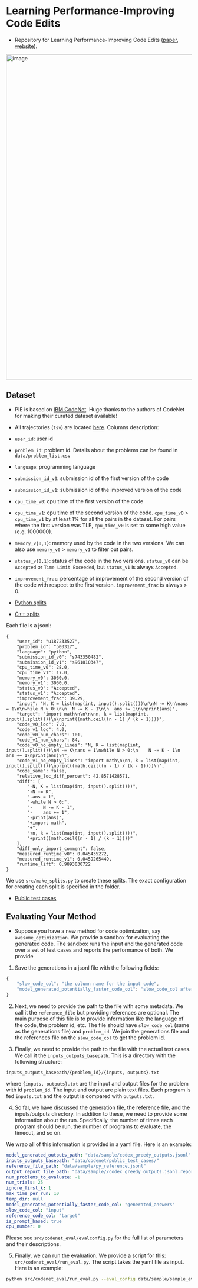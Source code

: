 # Learning Performance-Improving Code Edits



- Repository for Learning Performance-Improving Code Edits ([paper](https://arxiv.org/pdf/2302.07867.pdf), [website](https://pie4perf.com/)).

<img width="879" alt="image" src="https://raw.githubusercontent.com/madaan/pie-perf/main/docs/static/images/mainfig-v4.jpg">



## Dataset

- PIE is based on [IBM CodeNet](https://github.com/IBM/Project_CodeNet). Huge thanks to the authors of CodeNet for making their curated dataset available!

- All trajectories (`tsv`) are located [here](https://drive.google.com/file/d/19IL3VETwVI9rdibB979Xm4gEWYwn0CkV/view?usp=sharing). Columns description:

- `user_id`: user id
- `problem_id`: problem id. Details about the problems can be found in `data/problem_list.csv`
- `language`: programming language
- `submission_id_v0`: submission id of the first version of the code
- `submission_id_v1`: submission id of the improved version of the code
- `cpu_time_v0`: cpu time of the first version of the code
- `cpu_time_v1`: cpu time of the second version of the code. `cpu_time_v0` > `cpu_time_v1` by at least 1% for all the pairs in the dataset. For pairs where the first version was TLE, `cpu_time_v0` is set to some high value (e.g. 1000000).
- `memory_v{0,1}`: memory used by the code in the two versions. We can also use `memory_v0` > `memory_v1` to filter out pairs.
- `status_v{0,1}`: status of the code in the two versions. `status_v0` can be `Accepted` or `Time Limit Exceeded`, but `status_v1` is always `Accepted`.
- `improvement_frac`: percentage of improvement of the second version of the code with respect to the first version. `improvement_frac` is always > 0.

* [Python splits](https://drive.google.com/file/d/1ec8eOWgnBrzy2HlNDlTX6iURwQcIxDXH/view?usp=sharing)

* [C++ splits](https://drive.google.com/file/d/1NqMT7kqCwk99hj4BjpUcsxLIzPFv_DtT/view?usp=sharing)

Each file is a jsonl:

```
{
    "user_id": "u187233527",
    "problem_id": "p03317",
    "language": "python",
    "submission_id_v0": "s743350482",
    "submission_id_v1": "s961810347",
    "cpu_time_v0": 28.0,
    "cpu_time_v1": 17.0,
    "memory_v0": 3060.0,
    "memory_v1": 3060.0,
    "status_v0": "Accepted",
    "status_v1": "Accepted",
    "improvement_frac": 39.29,
    "input": "N, K = list(map(int, input().split()))\n\nN -= K\n\nans = 1\n\nwhile N > 0:\n\n  N -= K - 1\n\n  ans += 1\n\nprint(ans)",
    "target": "import math\n\n\n\nn, k = list(map(int, input().split()))\n\nprint((math.ceil((n - 1) / (k - 1))))",
    "code_v0_loc": 7.0,
    "code_v1_loc": 4.0,
    "code_v0_num_chars": 101,
    "code_v1_num_chars": 84,
    "code_v0_no_empty_lines": "N, K = list(map(int, input().split()))\nN -= K\nans = 1\nwhile N > 0:\n    N -= K - 1\n    ans += 1\nprint(ans)\n",
    "code_v1_no_empty_lines": "import math\n\nn, k = list(map(int, input().split()))\nprint((math.ceil((n - 1) / (k - 1))))\n",
    "code_same": false,
    "relative_loc_diff_percent": 42.8571428571,
    "diff": [
        "-N, K = list(map(int, input().split()))",
        "-N -= K",
        "-ans = 1",
        "-while N > 0:",
        "-    N -= K - 1",
        "-    ans += 1",
        "-print(ans)",
        "+import math",
        "+",
        "+n, k = list(map(int, input().split()))",
        "+print((math.ceil((n - 1) / (k - 1))))"
    ],
    "diff_only_import_comment": false,
    "measured_runtime_v0": 0.045435272,
    "measured_runtime_v1": 0.0459265449,
    "runtime_lift": 0.9893030722
}
```

We use `src/make_splits.py` to create these splits. The exact configuration for creating each split is specified in the folder.

- [Public test cases](https://drive.google.com/file/d/1RcUpZMOR8L2xYYWDZx7I0tHFzFgg7COO/view?usp=share_link)

## Evaluating Your Method

- Suppose you have a new method for code optimization, say `awesome_optimization`. We provide a sandbox for evaluating the generated code. The sandbox runs the input and the generated code over a set of test cases and reports the performance of both. We provide

1. Save the generations in a jsonl file with the following fields:

```js
{
    "slow_code_col": "the column name for the input code",
    "model_generated_potentially_faster_code_col": "slow_code_col after applying awesome_optimization. This is the code that will be evaluated. You can also provide a list of different candidates here, and the evaluation will be done for each candidate",
}
```

2. Next, we need to provide the path to the file with some metadata. We call it the `reference_file` but providing references are optional. The main purpose of this file is to provide information like the language of the code, the problem id, etc. The file should have `slow_code_col` (same as the generations file) and `problem_id`. We join the generations file and the references file on the `slow_code_col` to get the problem id.

3. Finally, we need to provide the path to the file with the actual test cases. We call it the `inputs_outputs_basepath`. This is a directory with the following structure:

```
inputs_outputs_basepath/{problem_id}/{inputs, outputs}.txt
```

where `{inputs, outputs}.txt` are the input and output files for the problem with id `problem_id`. The input and output are plain text files. Each program is fed `inputs.txt` and the output is compared with `outputs.txt`.

4. So far, we have discussed the generation file, the reference file, and the inputs/outputs directory. In addition to these, we need to provide some information about the run. Specifically, the number of times each program should be run, the number of programs to evaluate, the timeout, and so on.

We wrap all of this information is provided in a yaml file. Here is an example:

```yaml
model_generated_outputs_path: "data/sample/codex_greedy_outputs.jsonl"
inputs_outputs_basepath: "data/codenet/public_test_cases/"
reference_file_path: "data/sample/py_reference.jsonl"
output_report_file_path: "data/sample//codex_greedy_outputs.jsonl.report"
num_problems_to_evaluate: -1
num_trials: 25
ignore_first_k: 1
max_time_per_run: 10
temp_dir: null
model_generated_potentially_faster_code_col: "generated_answers"
slow_code_col: "input"
reference_code_col: "target"
is_prompt_based: true
cpu_number: 0
```

Please see `src/codenet_eval/evalconfig.py` for the full list of parameters and their descriptions.

5. Finally, we can run the evaluation. We provide a script for this: `src/codenet_eval/run_eval.py`. The script takes the yaml file as input. Here is an example:

```bash
python src/codenet_eval/run_eval.py --eval_config data/sample/sample_eval_config.yaml
```
